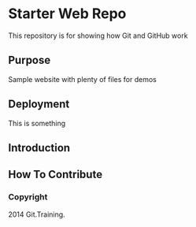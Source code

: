 # Starter Web Repo

This repository is for showing how Git and GitHub work

## Purpose

Sample website with plenty of files for demos

## Deployment
This is something

## Introduction

## How To Contribute

### Copyright

2014 Git.Training.
